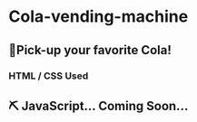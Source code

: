 # Cola-vending-machine
## 🥤Pick-up your favorite Cola!

### HTML / CSS Used
## ⛏ JavaScript... Coming Soon...
